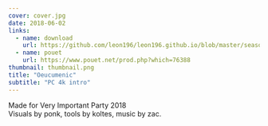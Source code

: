 ```yaml
---
cover: cover.jpg
date: 2018-06-02
links:
  - name: download
    url: https://github.com/leon196/leon196.github.io/blob/master/season/oeucumenic.zip?raw=true
  - name: pouet
    url: https://www.pouet.net/prod.php?which=76388
thumbnail: thumbnail.png
title: "Oeucumenic"
subtitle: "PC 4k intro"
---
```


Made for Very Important Party 2018  
Visuals by ponk, tools by koltes, music by zac.
